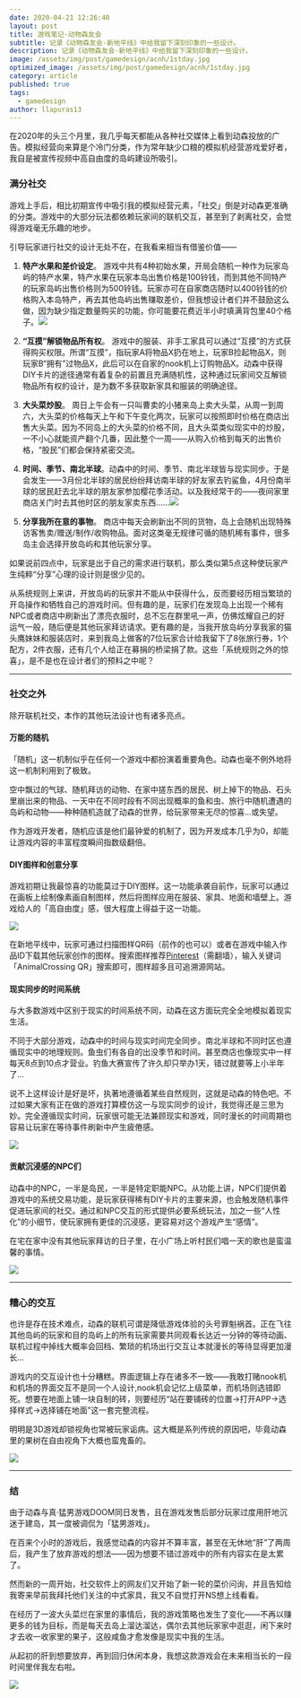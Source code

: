 ```yaml
---
date: 2020-04-21 12:26:40
layout: post
title: 游戏笔记·动物森友会
subtitle: 记录《动物森友会·新地平线》中给我留下深刻印象的一些设计。
description: 记录《动物森友会·新地平线》中给我留下深刻印象的一些设计。
image: /assets/img/post/gamedesign/acnh/1stday.jpg
optimized_image: /assets/img/post/gamedesign/acnh/1stday.jpg
category: article
published: true
tags:
  - gamedesign
author: llapuras13
---
```


在2020年的头三个月里，我几乎每天都能从各种社交媒体上看到动森投放的广告。模拟经营向来算是个冷门分类，作为常年缺少口粮的模拟机经营游戏爱好者，我自是被宣传视频中高自由度的岛屿建设所吸引。

### 满分社交

游戏上手后，相比初期宣传中吸引我的模拟经营元素，「社交」倒是对动森更准确的分类。游戏中的大部分玩法都依赖玩家间的联机交互，甚至到了剥离社交，会觉得游戏毫无乐趣的地步。

引导玩家进行社交的设计无处不在，在我看来相当有借鉴价值——

1. **特产水果和差价设定**。
游戏中共有4种初始水果，开局会随机一种作为玩家岛屿的特产水果，特产水果在玩家本岛出售价格是100铃钱，而到其他不同特产的玩家岛屿出售价格则为500铃钱。玩家亦可在自家商店随时以400铃钱的价格购入本岛特产，再去其他岛屿出售赚取差价，但我想设计者们并不鼓励这么做，因为缺少指定数量购买的功能，你可能要花费近半小时填满背包里40个格子。![](/assets/img/post/gamedesign/acnh/juzi.jpg)

2. **“互摸”解锁物品所有权**。
游戏中的服装、非手工家具可以通过“互摸”的方式获得购买权限。所谓“互摸”，指玩家A将物品X扔在地上，玩家B捡起物品X，则玩家B“拥有”过物品X，此后可以在自家的nook机上订购物品X。动森中获得DIY卡片的途径通常有着复杂的前置且充满随机性，这种通过玩家间交互解锁物品所有权的设计，是为数不多获取新家具和服装的明确途径。

3. **大头菜炒股**。
周日上午会有一只叫曹卖的小猪来岛上卖大头菜，从周一到周六，大头菜的价格每天上午和下午变化两次，玩家可以按照即时价格在商店出售大头菜。因为不同岛上的大头菜的价格不同，且大头菜类似现实中的炒股，一不小心就能资产翻个几番，因此整个一周——从购入价格到每天的出售价格，“股民”们都会保持紧密交流。

4. **时间、季节、南北半球**。动森中的时间、季节、南北半球皆与现实同步。于是会发生——3月份北半球的居民纷纷拜访南半球的好友家去钓鲨鱼，4月份南半球的居民赶去北半球的朋友家参加樱花季活动。以及我经常干的——夜间家里商店关门时去其他时区的朋友家卖东西......![](/assets/img/post/gamedesign/acnh/jishi.jpg)

5. **分享我所在意的事物**。
商店中每天会刷新出不同的货物，岛上会随机出现特殊访客售卖/赠送/制作/收购物品。面对这类毫无规律可循的随机稀有事件，很多岛主会选择开放岛屿和其他玩家分享。

如果说前四点中，玩家是出于自己的需求进行联机，那么类似第5点这种使玩家产生纯粹“分享”心理的设计则是很少见的。

从系统规则上来讲，开放岛屿的玩家并不能从中获得什么，反而要经历相当繁琐的开岛操作和牺牲自己的游戏时间。但有趣的是，玩家们在发现岛上出现一个稀有NPC或者商店中刷新出了漂亮衣服时，总不忘在群里吼一声，仿佛炫耀自己的好运气一般，随后便是其他玩家拜访请求。更有趣的是，当我开放岛屿分享我家的猫头鹰妹妹和服装店时，来到我岛上做客的7位玩家合计给我留下了8张旅行券，1个配方，2件衣服，还有几个人给正在募捐的桥梁捐了款。这些「系统规则之外的惊喜」，是不是也在设计者们的预料之中呢？

<hr>

### 社交之外

除开联机社交，本作的其他玩法设计也有诸多亮点。

#### 万能的随机

「随机」这一机制似乎在任何一个游戏中都扮演着重要角色。动森也毫不例外地将这一机制利用到了极致。

空中飘过的气球、随机拜访的动物、在家中搓东西的居民、树上掉下的物品、石头里崩出来的物品、一天中在不同时段有不同出现概率的鱼和虫、旅行中随机遭遇的岛屿和动物——种种随机造就了动森的世界，给玩家带来无尽的惊喜...或失望。

作为游戏开发者，随机应该是他们最钟爱的机制了，因为开发成本几乎为0，却能让游戏内容的丰富程度瞬间指数级翻倍。


#### DIY图样和创意分享

游戏初期让我最惊喜的功能莫过于DIY图样。这一功能承袭自前作，玩家可以通过在画板上绘制像素画自制图样，然后将图样应用在服装、家具、地面和墙壁上。游戏给人的「高自由度」感，很大程度上得益于这一功能。

![](/assets/img/post/gamedesign/acnh/alfxdress.jpg)

在新地平线中，玩家可通过扫描图样QR码（前作的也可以）或者在游戏中输入作品ID下载其他玩家创作的图样。搜索图样推荐[Pinterest](https://www.pinterest.com/0lz5u31oywkxqw1/animalcrossingqr/)（需翻墙），输入关键词「AnimalCrossing QR」搜索即可，图样超多且可追溯源网站。


#### 现实同步的时间系统

与大多数游戏中区别于现实的时间系统不同，动森在这方面玩完全全地模拟着现实生活。

不同于大部分游戏，动森中的时间与现实时间完全同步。南北半球和不同时区也遵循现实中的地理规则。鱼虫们有各自的出没季节和时间。甚至商店也像现实中一样每天8点到10点才营业。钓鱼大赛宣传了许久却只举办1天，错过就要等上小半年了...

说不上这样设计是好是坏，执著地遵循着某些自然规则，这就是动森的特色吧。不过如果大家有正在做的游戏打算模仿这一与现实同步的设计，我觉得还是三思为妙。完全遵循现实时间，玩家很可能无法兼顾现实和游戏，同时漫长的时间周期也容易让玩家在等待事件刷新中产生疲倦感。

![](/assets/img/post/gamedesign/acnh/shopclose.jpg)

#### 贡献沉浸感的NPC们

动森中的NPC，一半是岛民，一半是特定职能NPC。从功能上讲，NPC们提供着游戏中的系统交易功能，是玩家获得稀有DIY卡片的主要来源，也会触发随机事件促进玩家间的社交。通过和NPC交互的形式提供必要系统玩法，加之一些“人性化”的小细节，使玩家拥有更佳的沉浸感，更容易对这个游戏产生“感情”。

在宅在家中没有其他玩家拜访的日子里，在小广场上听村民们唱一天的歌也是蛮温馨的事情。

![](/assets/img/post/gamedesign/acnh/sing.jpg)

<hr>

### 糟心的交互

也许是存在技术难点，动森的联机可谓是降低游戏体验的头号罪魁祸首。正在飞往其他岛屿的玩家和目的岛屿上的所有玩家需要共同观看长达近一分钟的等待动画、联机过程中掉线大概率会回档、繁琐的机场出行交互让本就漫长的等待显得更加漫长...

游戏内的交互设计也十分糟糕。界面逻辑上存在诸多不一致——我敢打赌nook机和机场的界面交互不是同一个人设计,nook机会记忆上级菜单，而机场则选错即死。想要在地面上铺一块自制的砖，则要经历“站在要铺砖的位置→打开APP→选择样式→选择铺在地面”这一套完整流程。

明明是3D游戏却锁视角也常被玩家诟病。这大概是系列传统的原因吧，毕竟动森里的果树在自由视角下大概也蛮鬼畜的。

![](/assets/img/post/gamedesign/acnh/tree.jpg)

<hr>

### 结

由于动森与真·猛男游戏DOOM同日发售，且在游戏发售后部分玩家过度用肝地沉迷于建岛，其一度被调侃为「猛男游戏」。

在百来个小时的游戏后，我感觉动森的内容并不算丰富，甚至在无休地“肝”了两周后，我产生了放弃游戏的想法——因为想要不错过游戏中的所有内容实在是太累了。

然而新的一周开始，社交软件上的网友们又开始了新一轮的菜价问询，并且告知给我寄来早前我拜托他们关注的中式家具，我又不自觉打开NS想上线看看。

在经历了一波大头菜烂在家里的事情后，我的游戏策略也发生了变化——不再以赚更多的钱为目标，而是每天去岛上溜达溜达，偶尔去其他玩家家中逛逛，闲下来时才去收一收家里的果子，这般咸鱼才愈发像是现实中我的生活。

从起初的肝到想要放弃，再到回归休闲本身，我想这款游戏会在未来相当长的一段时间里伴我左右啦。

![](/assets/img/post/gamedesign/acnh/stars.jpg)

